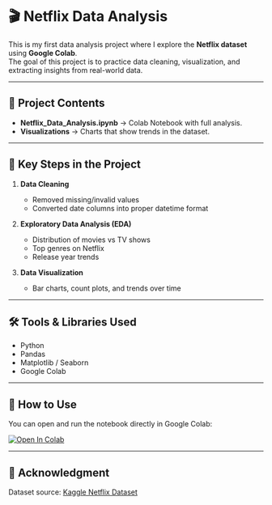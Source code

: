 # 🎬 Netflix Data Analysis  

This is my first data analysis project where I explore the **Netflix dataset** using **Google Colab**.  
The goal of this project is to practice data cleaning, visualization, and extracting insights from real-world data.  

---

## 📂 Project Contents  
- **Netflix_Data_Analysis.ipynb** → Colab Notebook with full analysis.  
- **Visualizations** → Charts that show trends in the dataset.  

---

## 🔑 Key Steps in the Project  
1. **Data Cleaning**  
   - Removed missing/invalid values  
   - Converted date columns into proper datetime format  

2. **Exploratory Data Analysis (EDA)**  
   - Distribution of movies vs TV shows  
   - Top genres on Netflix  
   - Release year trends  

3. **Data Visualization**  
   - Bar charts, count plots, and trends over time  

---

## 🛠️ Tools & Libraries Used  
- Python  
- Pandas  
- Matplotlib / Seaborn  
- Google Colab  

---

## 🚀 How to Use  

You can open and run the notebook directly in Google Colab:  

[![Open In Colab](https://colab.research.google.com/assets/colab-badge.svg)](https://colab.research.google.com/drive/1Ahen5E2NbDOHDus0nYGZvz6IhQZhP7Xv?usp=sharing)  

---

## 🙌 Acknowledgment  
Dataset source: [Kaggle Netflix Dataset](https://www.kaggle.com/shivamb/netflix-shows)  
